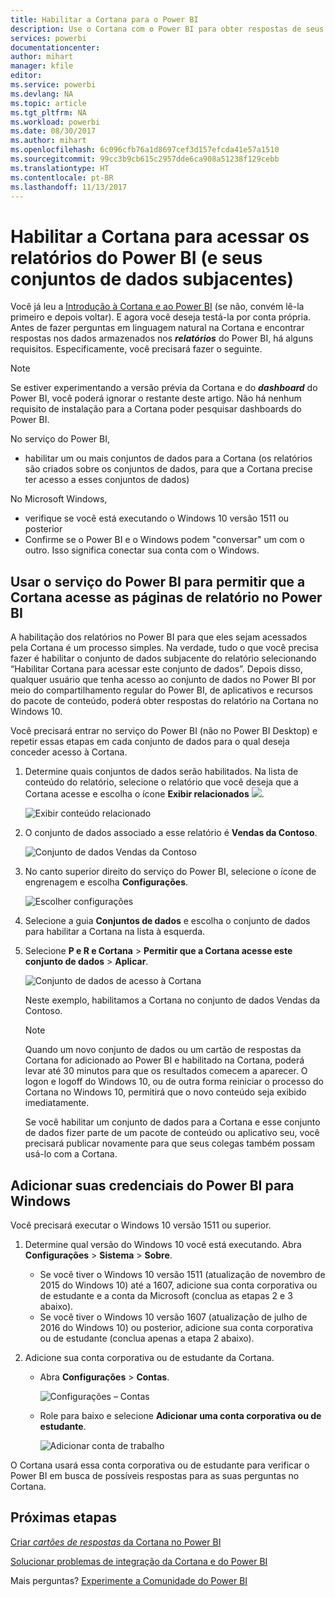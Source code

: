 ```yaml
---
title: Habilitar a Cortana para o Power BI
description: Use o Cortana com o Power BI para obter respostas de seus dados. Ative a Cortana para cada conjunto de dados do Power BI e habilite a Cortana para acessar seus conjuntos de dados de dispositivos Windows.
services: powerbi
documentationcenter: 
author: mihart
manager: kfile
editor: 
ms.service: powerbi
ms.devlang: NA
ms.topic: article
ms.tgt_pltfrm: NA
ms.workload: powerbi
ms.date: 08/30/2017
ms.author: mihart
ms.openlocfilehash: 6c096cfb76a1d8697cef3d157efcda41e57a1510
ms.sourcegitcommit: 99cc3b9cb615c2957dde6ca908a51238f129cebb
ms.translationtype: HT
ms.contentlocale: pt-BR
ms.lasthandoff: 11/13/2017
---
```

# <a name="enable-cortana-to-access-power-bi-reports-and-their-underlying-datasets"></a>Habilitar a Cortana para acessar os relatórios do Power BI (e seus conjuntos de dados subjacentes)
Você já leu a [Introdução à Cortana e ao Power BI](service-cortana-intro.md) (se não, convém lê-la primeiro e depois voltar). E agora você deseja testá-la por conta própria.  Antes de fazer perguntas em linguagem natural na Cortana e encontrar respostas nos dados armazenados nos ***relatórios*** do Power BI, há alguns requisitos. Especificamente, você precisará fazer o seguinte.

> [!NOTE]
> Se estiver experimentando a versão prévia da Cortana e do ***dashboard*** do Power BI, você poderá ignorar o restante deste artigo. Não há nenhum requisito de instalação para a Cortana poder pesquisar dashboards do Power BI.
> 
> 

No serviço do Power BI,

* habilitar um ou mais conjuntos de dados para a Cortana (os relatórios são criados sobre os conjuntos de dados, para que a Cortana precise ter acesso a esses conjuntos de dados)

No Microsoft Windows,

* verifique se você está executando o Windows 10 versão 1511 ou posterior
* Confirme se o Power BI e o Windows podem "conversar" um com o outro. Isso significa conectar sua conta com o Windows.

## <a name="use-power-bi-service-to-enable-cortana-to-access-report-pages-in-power-bi"></a>Usar o serviço do Power BI para permitir que a Cortana acesse as páginas de relatório no Power BI
A habilitação dos relatórios no Power BI para que eles sejam acessados pela Cortana é um processo simples.  Na verdade, tudo o que você precisa fazer é habilitar o conjunto de dados subjacente do relatório selecionando “Habilitar Cortana para acessar este conjunto de dados”. Depois disso, qualquer usuário que tenha acesso ao conjunto de dados no Power BI por meio do compartilhamento regular do Power BI, de aplicativos e recursos do pacote de conteúdo, poderá obter respostas do relatório na Cortana no Windows 10.

Você precisará entrar no serviço do Power BI (não no Power BI Desktop) e repetir essas etapas em cada conjunto de dados para o qual deseja conceder acesso à Cortana.

1. Determine quais conjuntos de dados serão habilitados. Na lista de conteúdo do relatório, selecione o relatório que você deseja que a Cortana acesse e escolha o ícone **Exibir relacionados** ![](media/service-cortana-enable/power-bi-cortana-view-related-icon.png).
   
    ![Exibir conteúdo relacionado](media/service-cortana-enable/power-bi-view-related.png)
2. O conjunto de dados associado a esse relatório é **Vendas da Contoso**.
   
    ![Conjunto de dados Vendas da Contoso](media/service-cortana-enable/power-bi-identify-dataset.png)
3. No canto superior direito do serviço do Power BI, selecione o ícone de engrenagem e escolha **Configurações**.
   
    ![Escolher configurações](media/service-cortana-enable/power-bi-cortana-settings.png)
4. Selecione a guia **Conjuntos de dados** e escolha o conjunto de dados para habilitar a Cortana na lista à esquerda.
5. Selecione **P e R e Cortana** > **Permitir que a Cortana acesse este conjunto de dados** > **Aplicar**.
   
   ![Conjunto de dados de acesso à Cortana](media/service-cortana-enable/power-bi-cortana-enable-new.png)
   
   Neste exemplo, habilitamos a Cortana no conjunto de dados Vendas da Contoso.
   
   > [!NOTE]
   > Quando um novo conjunto de dados ou um cartão de respostas da Cortana for adicionado ao Power BI e habilitado na Cortana, poderá levar até 30 minutos para que os resultados comecem a aparecer. O logon e logoff do Windows 10, ou de outra forma reiniciar o processo do Cortana no Windows 10, permitirá que o novo conteúdo seja exibido imediatamente.
   > 
   > Se você habilitar um conjunto de dados para a Cortana e esse conjunto de dados fizer parte de um pacote de conteúdo ou aplicativo seu, você precisará publicar novamente para que seus colegas também possam usá-lo com a Cortana.
   > 
   > 

## <a name="add-your-power-bi-credentials-to-windows"></a>Adicionar suas credenciais do Power BI para Windows
Você precisará executar o Windows 10 versão 1511 ou superior.

1. Determine qual versão do Windows 10 você está executando. Abra **Configurações** > **Sistema** > **Sobre**.
   
   * Se você tiver o Windows 10 versão 1511 (atualização de novembro de 2015 do Windows 10) até a 1607, adicione sua conta corporativa ou de estudante e a conta da Microsoft (conclua as etapas 2 e 3 abaixo).
   * Se você tiver o Windows 10 versão 1607 (atualização de julho de 2016 do Windows 10) ou posterior, adicione sua conta corporativa ou de estudante (conclua apenas a etapa 2 abaixo).
2. Adicione sua conta corporativa ou de estudante da Cortana.
   
   * Abra **Configurações** > **Contas**.
     
       ![Configurações – Contas](media/service-cortana-enable/power-bi-windows-accounts.png)
   * Role para baixo e selecione **Adicionar uma conta corporativa ou de estudante**.
     
     ![Adicionar conta de trabalho](media/service-cortana-enable/power-bi-add-work-account2.png)

O Cortana usará essa conta corporativa ou de estudante para verificar o Power BI em busca de possíveis respostas para as suas perguntas no Cortana.

## <a name="next-steps"></a>Próximas etapas
[Criar *cartões de respostas* da Cortana no Power BI](service-cortana-answer-cards.md)

[Solucionar problemas de integração da Cortana e do Power BI](service-cortana-troubleshoot.md)

Mais perguntas? [Experimente a Comunidade do Power BI](http://community.powerbi.com/)

